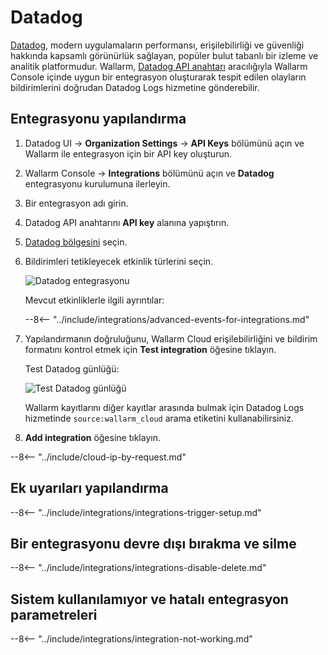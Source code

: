 # Datadog

[Datadog](https://www.datadoghq.com/), modern uygulamaların performansı, erişilebilirliği ve güvenliği hakkında kapsamlı görünürlük sağlayan, popüler bulut tabanlı bir izleme ve analitik platformudur. Wallarm, [Datadog API anahtarı](https://docs.datadoghq.com/account_management/api-app-keys/) aracılığıyla Wallarm Console içinde uygun bir entegrasyon oluşturarak tespit edilen olayların bildirimlerini doğrudan Datadog Logs hizmetine gönderebilir.

## Entegrasyonu yapılandırma

1. Datadog UI → **Organization Settings** → **API Keys** bölümünü açın ve Wallarm ile entegrasyon için bir API key oluşturun.
1. Wallarm Console → **Integrations** bölümünü açın ve **Datadog** entegrasyonu kurulumuna ilerleyin.
1. Bir entegrasyon adı girin.
1. Datadog API anahtarını **API key** alanına yapıştırın.
1. [Datadog bölgesini](https://docs.datadoghq.com/getting_started/site/) seçin.
1. Bildirimleri tetikleyecek etkinlik türlerini seçin.

    ![Datadog entegrasyonu](../../../images/user-guides/settings/integrations/add-datadog-integration.png)

    Mevcut etkinliklerle ilgili ayrıntılar:

    --8<-- "../include/integrations/advanced-events-for-integrations.md"

1. Yapılandırmanın doğruluğunu, Wallarm Cloud erişilebilirliğini ve bildirim formatını kontrol etmek için **Test integration** öğesine tıklayın.

    Test Datadog günlüğü:

    ![Test Datadog günlüğü](../../../images/user-guides/settings/integrations/test-datadog-vuln-detected.png)

    Wallarm kayıtlarını diğer kayıtlar arasında bulmak için Datadog Logs hizmetinde `source:wallarm_cloud` arama etiketini kullanabilirsiniz.

1. **Add integration** öğesine tıklayın.

--8<-- "../include/cloud-ip-by-request.md"

## Ek uyarıları yapılandırma

--8<-- "../include/integrations/integrations-trigger-setup.md"

## Bir entegrasyonu devre dışı bırakma ve silme

--8<-- "../include/integrations/integrations-disable-delete.md"

## Sistem kullanılamıyor ve hatalı entegrasyon parametreleri

--8<-- "../include/integrations/integration-not-working.md"